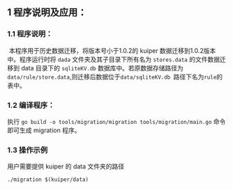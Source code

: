 ## 1 程序说明及应用：

### 1.1 程序说明：

​    本程序用于历史数据迁移，将版本号小于1.0.2的 kuiper 数据迁移到1.0.2版本中。程序运行时将 `dada` 文件夹及其子目录下所有名为 `stores.data` 的文件数据迁移到 data 目录下的 `sqliteKV.db` 数据库中。若原数据存储路径为 `data/rule/store.data`,则迁移后数据位于`data/sqliteKV.db `路径下名为`rule`的表中。

### 1.2 编译程序：

执行 `go build -o tools/migration/migration tools/migration/main.go` 命令即可生成 migration 程序。

### 1.3 操作示例

用户需要提供 kuiper 的 data 文件夹的路径

```shell
./migration $(kuiper/data)
```

## 


